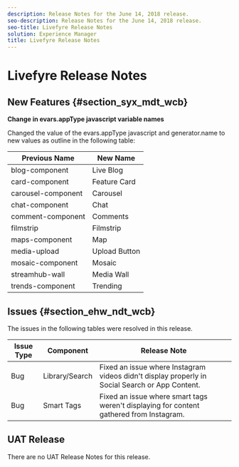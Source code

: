 ```yaml
---
description: Release Notes for the June 14, 2018 release.
seo-description: Release Notes for the June 14, 2018 release.
seo-title: Livefyre Release Notes
solution: Experience Manager
title: Livefyre Release Notes
---
```


# Livefyre Release Notes

## New Features {#section_syx_mdt_wcb}

**Change in evars.appType javascript variable names**

Changed the value of the evars.appType javascript and generator.name to new values as outline in the following table:

<table frame="all" rowsep="1" colsep="1" id="table_wdr_tyz_d2b"> 
 <title>evars.appType Variable Name Changes</title> 
 <tgroup cols="2"> 
  <colspec colname="c1" colnum="1" colwidth="1*" /> 
  <colspec colname="c2" colnum="2" colwidth="1*" /> 
  <thead> 
   <tr> 
    <th class="entry">Previous Name</th> 
    <th class="entry">New Name</th> 
   </tr> 
  </thead> 
  <tbody> 
   <tr> 
    <td>blog-component </td> 
    <td>Live Blog</td> 
   </tr> 
   <tr> 
    <td>card-component</td> 
    <td>Feature Card</td> 
   </tr> 
   <tr> 
    <td>carousel-component</td> 
    <td>Carousel</td> 
   </tr> 
   <tr> 
    <td>chat-component</td> 
    <td>Chat</td> 
   </tr> 
   <tr> 
    <td>comment-component </td> 
    <td>Comments</td> 
   </tr> 
   <tr> 
    <td>filmstrip</td> 
    <td>Filmstrip</td> 
   </tr> 
   <tr> 
    <td>maps-component</td> 
    <td>Map</td> 
   </tr> 
   <tr> 
    <td>media-upload</td> 
    <td>Upload Button</td> 
   </tr> 
   <tr> 
    <td>mosaic-component </td> 
    <td>Mosaic</td> 
   </tr> 
   <tr> 
    <td>streamhub-wall</td> 
    <td>Media Wall</td> 
   </tr> 
   <tr> 
    <td>trends-component</td> 
    <td>Trending</td> 
   </tr> 
  </tbody> 
 </tgroup> 
</table>

## Issues {#section_ehw_ndt_wcb}

The issues in the following tables were resolved in this release.

<table id="table_zdl_rzz_d2b"> 
 <title>Production Release</title> 
 <tgroup cols="3"> 
  <colspec colnum="1" colname="col1" /> 
  <colspec colnum="2" colname="col2" /> 
  <colspec colnum="3" colname="col3" /> 
  <thead> 
   <tr> 
    <th class="entry"> <b>Issue Type</b> </th> 
    <th class="entry"> <b>Component</b> </th> 
    <th class="entry"> <b>Release Note</b> </th> 
   </tr> 
  </thead> 
  <tbody> 
   <tr> 
    <td>Bug</td> 
    <td>Library/Search</td> 
    <td>Fixed an issue where Instagram videos didn't display properly in Social Search or App Content. </td> 
   </tr> 
   <tr> 
    <td>Bug</td> 
    <td>Smart Tags</td> 
    <td>Fixed an issue where smart tags weren't displaying for content gathered from Instagram.</td> 
   </tr> 
  </tbody> 
 </tgroup> 
</table>

## UAT Release

There are no UAT Release Notes for this release.

